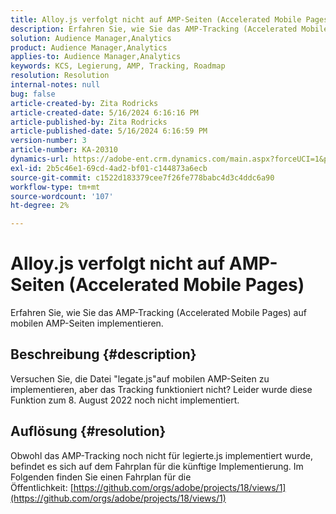 ```yaml
---
title: Alloy.js verfolgt nicht auf AMP-Seiten (Accelerated Mobile Pages)
description: Erfahren Sie, wie Sie das AMP-Tracking (Accelerated Mobile Pages) auf mobilen AMP-Seiten implementieren.
solution: Audience Manager,Analytics
product: Audience Manager,Analytics
applies-to: Audience Manager,Analytics
keywords: KCS, Legierung, AMP, Tracking, Roadmap
resolution: Resolution
internal-notes: null
bug: false
article-created-by: Zita Rodricks
article-created-date: 5/16/2024 6:16:16 PM
article-published-by: Zita Rodricks
article-published-date: 5/16/2024 6:16:59 PM
version-number: 3
article-number: KA-20310
dynamics-url: https://adobe-ent.crm.dynamics.com/main.aspx?forceUCI=1&pagetype=entityrecord&etn=knowledgearticle&id=79dd435e-b013-ef11-9f89-6045bd0298d4
exl-id: 2b5c46e1-69cd-4ad2-bf01-c144873a6ecb
source-git-commit: c1522d183379cee7f26fe778babc4d3c4ddc6a90
workflow-type: tm+mt
source-wordcount: '107'
ht-degree: 2%

---
```


# Alloy.js verfolgt nicht auf AMP-Seiten (Accelerated Mobile Pages)


Erfahren Sie, wie Sie das AMP-Tracking (Accelerated Mobile Pages) auf mobilen AMP-Seiten implementieren.

## Beschreibung {#description}


Versuchen Sie, die Datei &quot;legate.js&quot;auf mobilen AMP-Seiten zu implementieren, aber das Tracking funktioniert nicht? Leider wurde diese Funktion zum 8. August 2022 noch nicht implementiert.


## Auflösung {#resolution}


Obwohl das AMP-Tracking noch nicht für legierte.js implementiert wurde, befindet es sich auf dem Fahrplan für die künftige Implementierung. Im Folgenden finden Sie einen Fahrplan für die Öffentlichkeit: [https://github.com/orgs/adobe/projects/18/views/1](https://github.com/orgs/adobe/projects/18/views/1)
